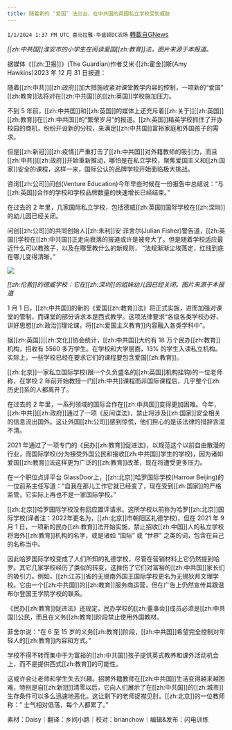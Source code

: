 ```yaml
---
title: 随着新的 ‘爱国’ 法出台，在中共国的英国私立学校受到威胁
---
```

`1/1/2024 1:37 PM UTC 喜马拉雅-华盛顿DC农场` [轉載自GNews](https://gnews.org/articles/2172693)



*[[zh:中共国]]淮安市的小学生在阅读爱国[[zh:教育]]法，图片来源于本报道。*


据媒体《[[zh:卫报]]》(The Guardian)作者艾米·[[zh:霍金]]斯(Amy Hawkins)2023 年 12 月 31 日报道：

随着[[zh:中共]][[zh:政府]]加大措施收紧对课堂教学内容的控制，一项新的“爱国” [[zh:教育]]法将对在[[zh:中共国]]的[[zh:英国]]学校施加压力。

不到 5 年前，[[zh:中共国]]和[[zh:英国]]的媒体上还充斥着[[zh:关于]][[zh:英国]][[zh:教育]]在[[zh:中共国]]的“繁荣岁月”的报道。[[zh:英国]]精英学校抓住了开办校园的商机，纷纷开设新的分校，来满足[[zh:中共国]]富裕家庭和外国孩子的需求。

但是[[zh:新冠]][[zh:疫情]]严重打击了[[zh:中共国]]对外籍教师的吸引力，而且[[zh:中共]][[zh:政府]]开始重新推动，哪怕是在私立学校，聚焦爱国主义和[[zh:国家]]安全的课程，这样一来，国际公认的品牌学校开始面临极大挑战。

咨询[[zh:公司]]问创(Venture Education)今年早些时候在一份报告中总结说：“与[[zh:英国]]合作的学校和学校品牌数量的快速增长已经结束。”

在过去的 2 年里，几家国际私立学校，包括德威[[zh:英国]]国际学校在[[zh:深圳]]的幼儿园已经关闭。

问创[[zh:公司]]的共同创始人[[zh:朱利]]安·菲舍尔(Julian Fisher)警告道，[[zh:英国]]学校在[[zh:中共国]]正走向衰落的报道或许是被夸大了。但是随着学校适应最近什么可以教孩子，以及在哪里教什么的新规则， “法规渐渐尘埃落定，红线到底在哪儿变得清晰。”

![](https://i.imgur.com/Xer2Acx.png)

*[[zh:伦敦]]的德威学校：它在[[zh:深圳]]的姐妹幼儿园已经关闭。图片来源于本报道*



1 月 1 日，[[zh:中共国]]的新的《爱国[[zh:教育]]法》将正式实施，进而加强对课堂的管制，而课堂的部分诉求本是西式教学。这项法律要求“各级各类学校办好、讲好思想[[zh:政治]]理论课，将[[zh:爱国主义教育]]内容融入各类学科中”。

据[[zh:英国]][[zh:文化]]协会统计，[[zh:中共国]]大约有 18 万个民办[[zh:教育]]机构，招收有 5560 多万学生。在学校和大学层面，13% 的学生入读私立机构。实际上，一些学校已经在要求它们的课程要包含爱国[[zh:教育]]。

[[zh:北京]]一家私立国际学校(跟一个久负盛名的[[zh:英国]]机构挂钩)的一位老师称，在学校 2 年前开始教授一门[[zh:中共]]课程而非国际课程后，几乎整个[[zh:历史]]系的人都离开了。

在过去的 2 年里，一系列领域的国际合作在[[zh:中共国]]变得更加困难。今年，[[zh:中共]][[zh:政府]]通过了一项《反间谍法》，禁止将涉及[[zh:国家]]安全相关的信息流出国外。这让外国[[zh:公司]]感到惊慌，他们担心的是该法律的措辞含混不清。

2021 年通过了一项专门的《民办[[zh:教育]]促进法》，以规范这个以前自由散漫的行业，而国际学校(分为接受外国公民和接收[[zh:中共国]]学生的学校)，因为诸如爱国[[zh:教育]]法这样更为广泛的[[zh:教育]]改革，现在将遭受更多压力。

在一个职位点评平台 GlassDoor上，[[zh:北京]]哈罗国际学校(Harrow Beijing)的一位前系主任写道：“自我在那儿工作它就已经变了，现在受到[[zh:国家]]的严格监管，它实际上再也不是一家国际学校。”

[[zh:北京]]哈罗国际学校没有回应置评请求。这所学校以前称为哈罗[[zh:北京]]国际学校(译者注：2022年更名为，[[zh:北京]]市朝阳区礼德学校)，但在 2021 年 9 月 1 日，一项新的民办[[zh:教育]]法开始实施，禁止招收[[zh:中国]]人的私立学校将海外[[zh:教育]]机构的名字，或是诸如 “国际” 或 “世界” 之类的词，包含在自己的名称当中。

因此哈罗国际学校变成了人们所知的礼德学校，尽管在营销材料上它仍然提到哈罗。其它几家学校经历了类似的转变，这挫伤了它们对富裕的[[zh:中共国]]家长们的吸引力。例如，[[zh:江苏]]省的无锡南外国王国际学校更名为无锡狄邦文理学校。它由一个[[zh:中共国]]的[[zh:教育]]服务商运营，但在广告上仍然宣传其跟温布尔登国王学院学校的联系。

《民办[[zh:教育]]促进法》还规定，民办学校的[[zh:董事会]]成员必须是[[zh:中共国]]公民，而且在义务[[zh:教育]]阶段禁止使用外国教材。

菲舍尔说：“在 6 至 15 岁的义务[[zh:教育]]阶段，[[zh:中共国]]希望完全控制对年轻人的[[zh:教育]]内容和方式。”

学校不得不转而集中于为富裕的[[zh:中共国]]孩子提供英式教养和课外活动机会上，而不是提供西式[[zh:教育]]的可能性。

这或许会让老师和学生失去兴趣。招聘外籍教师在[[zh:中共国]]生活变得越来越困难，特别是自[[zh:新冠]]清零以后，它向人们展示了在[[zh:中共国]]的[[zh:城市]]生存条件可以多么迅速地恶化。这让剩下的老师捉襟见肘。[[zh:北京]]的一位教师称：“ 士气相对低落，每个人都累了。”



素材：Daisy｜翻译：乡间小路｜校对：brianchow｜编辑&发布：闪电训练
